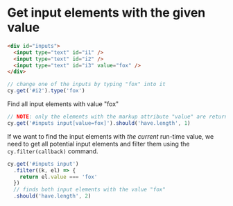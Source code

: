 # Get input elements with the given value

<!-- fiddle Get input elements with the given value -->

```html
<div id="inputs">
  <input type="text" id="i1" />
  <input type="text" id="i2" />
  <input type="text" id="i3" value="fox" />
</div>
```

```js
// change one of the inputs by typing "fox" into it
cy.get('#i2').type('fox')
```

Find all input elements with value "fox"

```js
// NOTE: only the elements with the markup attribute "value" are returned
cy.get('#inputs input[value=fox]').should('have.length', 1)
```

If we want to find the input elements with _the current_ run-time value, we need to get all potential input elements and filter them using the `cy.filter(callback)` command.

```js
cy.get('#inputs input')
  .filter((k, el) => {
    return el.value === 'fox'
  })
  // finds both input elements with the value "fox"
  .should('have.length', 2)
```

<!-- fiddle-end -->

